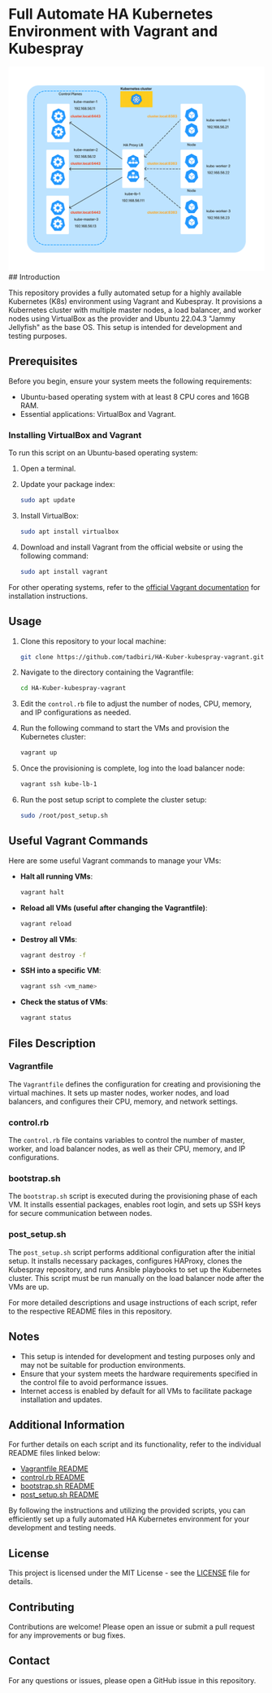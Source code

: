 # Full Automate HA Kubernetes Environment with Vagrant and Kubespray

<div align="center">
  <img src="architecture-diagram.png" alt="Kubernetes Cluster Architecture">
</div>
## Introduction

This repository provides a fully automated setup for a highly available Kubernetes (K8s) environment using Vagrant and Kubespray. It provisions a Kubernetes cluster with multiple master nodes, a load balancer, and worker nodes using VirtualBox as the provider and Ubuntu 22.04.3 "Jammy Jellyfish" as the base OS. This setup is intended for development and testing purposes.

## Prerequisites

Before you begin, ensure your system meets the following requirements:

- Ubuntu-based operating system with at least 8 CPU cores and 16GB RAM.
- Essential applications: VirtualBox and Vagrant.

### Installing VirtualBox and Vagrant

To run this script on an Ubuntu-based operating system:

1. Open a terminal.
2. Update your package index:

    ```bash
    sudo apt update
    ```

3. Install VirtualBox:

    ```bash
    sudo apt install virtualbox
    ```

4. Download and install Vagrant from the official website or using the following command:

    ```bash
    sudo apt install vagrant
    ```

For other operating systems, refer to the [official Vagrant documentation](https://www.vagrantup.com/docs/installation) for installation instructions.

## Usage

1. Clone this repository to your local machine:

    ```bash
    git clone https://github.com/tadbiri/HA-Kuber-kubespray-vagrant.git
    ```

2. Navigate to the directory containing the Vagrantfile:

    ```bash
    cd HA-Kuber-kubespray-vagrant
    ```

3. Edit the `control.rb` file to adjust the number of nodes, CPU, memory, and IP configurations as needed.

4. Run the following command to start the VMs and provision the Kubernetes cluster:

    ```bash
    vagrant up
    ```

5. Once the provisioning is complete, log into the load balancer node:

    ```bash
    vagrant ssh kube-lb-1
    ```

6. Run the post setup script to complete the cluster setup:

    ```bash
    sudo /root/post_setup.sh
    ```
## Useful Vagrant Commands

Here are some useful Vagrant commands to manage your VMs:

- **Halt all running VMs**:

    ```bash
    vagrant halt
    ```

- **Reload all VMs (useful after changing the Vagrantfile)**:

    ```bash
    vagrant reload
    ```

- **Destroy all VMs**:

    ```bash
    vagrant destroy -f
    ```

- **SSH into a specific VM**:

    ```bash
    vagrant ssh <vm_name>
    ```

- **Check the status of VMs**:

    ```bash
    vagrant status
    ```

## Files Description

### Vagrantfile

The `Vagrantfile` defines the configuration for creating and provisioning the virtual machines. It sets up master nodes, worker nodes, and load balancers, and configures their CPU, memory, and network settings.

### control.rb

The `control.rb` file contains variables to control the number of master, worker, and load balancer nodes, as well as their CPU, memory, and IP configurations.

### bootstrap.sh

The `bootstrap.sh` script is executed during the provisioning phase of each VM. It installs essential packages, enables root login, and sets up SSH keys for secure communication between nodes.

### post_setup.sh

The `post_setup.sh` script performs additional configuration after the initial setup. It installs necessary packages, configures HAProxy, clones the Kubespray repository, and runs Ansible playbooks to set up the Kubernetes cluster. This script must be run manually on the load balancer node after the VMs are up.

For more detailed descriptions and usage instructions of each script, refer to the respective README files in this repository.

## Notes

- This setup is intended for development and testing purposes only and may not be suitable for production environments.
- Ensure that your system meets the hardware requirements specified in the control file to avoid performance issues.
- Internet access is enabled by default for all VMs to facilitate package installation and updates.

## Additional Information

For further details on each script and its functionality, refer to the individual README files linked below:

- [Vagrantfile README](./Vagrantfile_README.md)
- [control.rb README](./control.rb_README.md)
- [bootstrap.sh README](./bootstrap.sh_README.md)
- [post_setup.sh README](./post_setup.sh_README.md)

By following the instructions and utilizing the provided scripts, you can efficiently set up a fully automated HA Kubernetes environment for your development and testing needs.

## License

This project is licensed under the MIT License - see the [LICENSE](LICENSE) file for details.

## Contributing

Contributions are welcome! Please open an issue or submit a pull request for any improvements or bug fixes.

## Contact

For any questions or issues, please open a GitHub issue in this repository.
